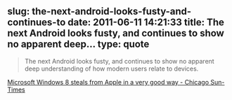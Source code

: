 slug: the-next-android-looks-fusty-and-continues-to
date: 2011-06-11 14:21:33
title: The next Android looks fusty, and continues to show no apparent deep...
type: quote
---

> The next Android looks fusty, and continues to show no apparent deep understanding of how modern users relate to devices.

[Microsoft Windows 8 steals from Apple in a very good way - Chicago Sun-Times](http://www.suntimes.com/technology/ihnatko/5736081-417/microsoft-windows-8-steals-from-apple-in-a-very-good-way.html)
